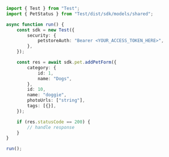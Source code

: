 <!-- Start SDK Example Usage [usage] -->
```typescript
import { Test } from "Test";
import { PetStatus } from "Test/dist/sdk/models/shared";

async function run() {
    const sdk = new Test({
        security: {
            petstoreAuth: "Bearer <YOUR_ACCESS_TOKEN_HERE>",
        },
    });

    const res = await sdk.pet.addPetForm({
        category: {
            id: 1,
            name: "Dogs",
        },
        id: 10,
        name: "doggie",
        photoUrls: ["string"],
        tags: [{}],
    });

    if (res.statusCode == 200) {
        // handle response
    }
}

run();

```
<!-- End SDK Example Usage [usage] -->